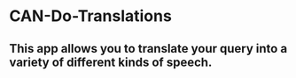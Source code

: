 # CAN-Do-Translations
## This app allows you to translate your query into a variety of different kinds of speech. 
